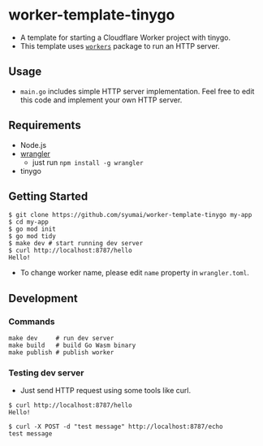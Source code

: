 # worker-template-tinygo

- A template for starting a Cloudflare Worker project with tinygo.
- This template uses [`workers`](https://github.com/syumai/workers) package to run an HTTP server.

## Usage

- `main.go` includes simple HTTP server implementation. Feel free to edit this code and implement your own HTTP server.

## Requirements

- Node.js
- [wrangler](https://developers.cloudflare.com/workers/wrangler/)
  - just run `npm install -g wrangler`
- tinygo

## Getting Started

```
$ git clone https://github.com/syumai/worker-template-tinygo my-app
$ cd my-app
$ go mod init
$ go mod tidy
$ make dev # start running dev server
$ curl http://localhost:8787/hello
Hello!
```

- To change worker name, please edit `name` property in `wrangler.toml`.

## Development

### Commands

```
make dev     # run dev server
make build   # build Go Wasm binary
make publish # publish worker
```

### Testing dev server

- Just send HTTP request using some tools like curl.

```
$ curl http://localhost:8787/hello
Hello!
```

```
$ curl -X POST -d "test message" http://localhost:8787/echo
test message
```
